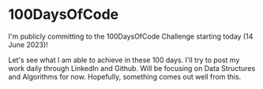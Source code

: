 # 100DaysOfCode
I'm publicly committing to the 100DaysOfCode Challenge starting today (14 June 2023)!

Let's see what I am able to achieve in these 100 days. I'll try to post my work daily through LinkedIn and Github.
Will be focusing on Data Structures and Algorithms for now.
Hopefully, something comes out well from this.
